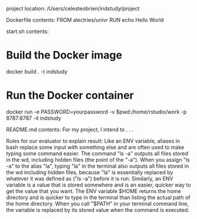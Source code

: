project location: /Users/celesteobrien/indstudy/project


Dockerfile contents: 
FROM alectries/univr
RUN echo Hello World


start.sh contents:
# Build the Docker image
docker build . -t indstudy 
# Run the Docker container
docker run -e PASSWORD=yourpassword -v $pwd:/home/rstudio/work -p 8787:8787 -it indstudy


README.md contents: For my project, I intend to . . .


Rules for our evaluator to explain result:
Like an ENV variable, aliases in bash replace some input with something else and are often used to make typing
some command easier. The command "ls -a" outputs all files stored in the wd, including hidden files (the point
of the "-a"). When you assign "ls -a" to the alias "la", typing "la" in the terminal also outputs all files
stored in the wd including hidden files, because "la" is essentially replaced by whatever it was defined as
("ls -a") before it is run. Similarly, an ENV variable is a value that is stored somewhere and is an easier,
quicker way to get the value that you want. The ENV variable $HOME returns the home directory and is quicker
to type in the terminal than listing the actual path of the home directory. When you call "$PATH" in your
terminal command line, the variable is replaced by its stored value when the command is executed.
